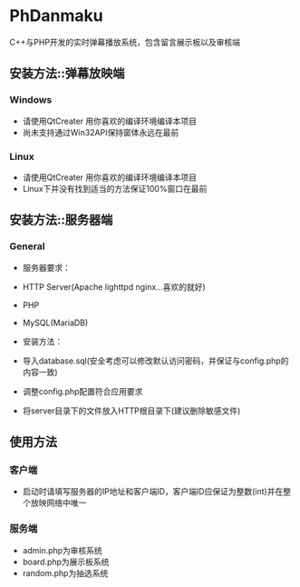 # PhDanmaku
C++与PHP开发的实时弹幕播放系统，包含留言展示板以及审核端

## 安装方法::弹幕放映端
### Windows
 - 请使用QtCreater 用你喜欢的编译环境编译本项目
 - 尚未支持通过Win32API保持窗体永远在最前
 
### Linux
 - 请使用QtCreater 用你喜欢的编译环境编译本项目
 - Linux下并没有找到适当的方法保证100%窗口在最前
 
## 安装方法::服务器端

### General
 - 服务器要求：
 - HTTP Server(Apache lighttpd nginx...喜欢的就好)
 - PHP
 - MySQL(MariaDB)
 
 - 安装方法：
 - 导入database.sql(安全考虑可以修改默认访问密码，并保证与config.php的内容一致)
 - 调整config.php配置符合应用要求
 - 将server目录下的文件放入HTTP根目录下(建议删除敏感文件)
 
## 使用方法

### 客户端
 - 启动时请填写服务器的IP地址和客户端ID，客户端ID应保证为整数(int)并在整个放映网络中唯一
 
### 服务端
 - admin.php为审核系统
 - board.php为展示板系统
 - random.php为抽选系统
